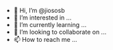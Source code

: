 - 👋 Hi, I’m @jiososb
- 👀 I’m interested in ...
- 🌱 I’m currently learning ...
- 💞️ I’m looking to collaborate on ...
- 📫 How to reach me ...

<!---
jiososb/jiososb is a ✨ special ✨ repository because its `README.md` (this file) appears on your GitHub profile.
You can click the Preview link to take a look at your changes.
--->

